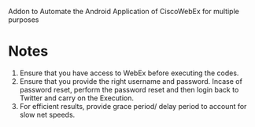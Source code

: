 Addon to Automate the Android Application of CiscoWebEx for multiple purposes

# Notes
1. Ensure that you have access to WebEx before executing the codes.
2. Ensure that you provide the right username and password. Incase of password reset, perform the password reset and then login back to Twitter and carry on the Execution.
3. For efficient results, provide grace period/ delay period to account for slow net speeds. 
